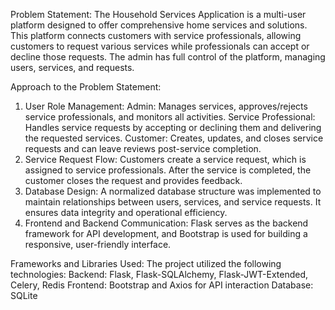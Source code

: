 Problem Statement:
The Household Services Application is a multi-user platform designed to offer comprehensive
home services and solutions. This platform connects customers with service professionals,
allowing customers to request various services while professionals can accept or decline those
requests. The admin has full control of the platform, managing users, services, and requests.

Approach to the Problem Statement:
1. User Role Management:
Admin: Manages services, approves/rejects service professionals, and monitors all
activities.
Service Professional: Handles service requests by accepting or declining them and
delivering the requested services.
Customer: Creates, updates, and closes service requests and can leave reviews
post-service completion.
2. Service Request Flow:
Customers create a service request, which is assigned to service professionals. After the
service is completed, the customer closes the request and provides feedback.
3. Database Design:
A normalized database structure was implemented to maintain relationships between users,
services, and service requests. It ensures data integrity and operational efficiency.
4. Frontend and Backend Communication:
Flask serves as the backend framework for API development, and Bootstrap is used for
building a responsive, user-friendly interface.

Frameworks and Libraries Used:
The project utilized the following technologies:
Backend: Flask, Flask-SQLAlchemy, Flask-JWT-Extended, Celery, Redis
Frontend: Bootstrap and Axios for API interaction
Database: SQLite
